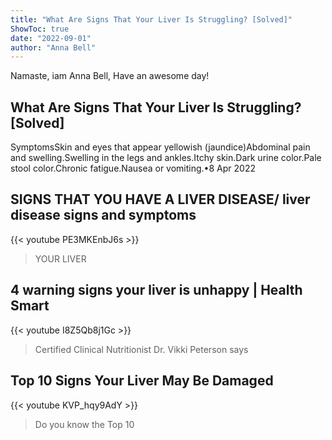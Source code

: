 ```yaml
---
title: "What Are Signs That Your Liver Is Struggling? [Solved]"
ShowToc: true 
date: "2022-09-01"
author: "Anna Bell" 
---
```


Namaste, iam Anna Bell, Have an awesome day!
## What Are Signs That Your Liver Is Struggling? [Solved]
SymptomsSkin and eyes that appear yellowish (jaundice)Abdominal pain and swelling.Swelling in the legs and ankles.Itchy skin.Dark urine color.Pale stool color.Chronic fatigue.Nausea or vomiting.•8 Apr 2022

## SIGNS THAT YOU HAVE A LIVER DISEASE/ liver disease signs and symptoms
{{< youtube PE3MKEnbJ6s >}}
>YOUR LIVER

## 4 warning signs your liver is unhappy | Health Smart
{{< youtube I8Z5Qb8j1Gc >}}
>Certified Clinical Nutritionist Dr. Vikki Peterson says 

## Top 10 Signs Your Liver May Be Damaged
{{< youtube KVP_hqy9AdY >}}
>Do you know the Top 10 

